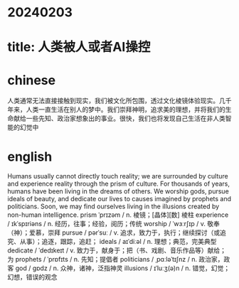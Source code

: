 # 20240203
# title: 人类被人或者AI操控

# chinese
人类通常无法直接接触到现实，我们被文化所包围，透过文化棱镜体验现实。几千年来，人类一直生活在别人的梦中。我们崇拜神明，追求美的理想，并将我们的生命献给一些先知、政治家想象出的事业。很快，我们也将发现自己生活在非人类智能的幻觉中

# english
Humans usually cannot directly touch reality; we are surrounded by culture and experience reality through the prism of culture. For thousands of years, humans have been living in the dreams of others. We worship gods, pursue ideals of beauty, and dedicate our lives to causes imagined by prophets and politicians. Soon, we may find ourselves living in the illusions created by non-human intelligence.
prism  ˈprɪzəm / n.  棱镜；[晶体][数] 棱柱
experience / ɪkˈspɪriəns / n.  经历，往事；经验，阅历；传统
worship / ˈwɜːrʃɪp / v.  敬奉（神）；爱慕，崇拜
pursue / pərˈsuː / v.  追求，致力于，执行；继续探讨（或追究、从事）；追逐，跟踪，追赶； 
ideals / aɪˈdiːəl / n.  理想；典范，完美典型
dedicate / ˈdedɪkeɪt / v.  致力于，献身于；把（书、戏剧、音乐作品等）献给；为
prophets / ˈprɒfɪts / n.  先知；提倡者
politicians / ˌpɑːləˈtɪʃnz / n.  政治家，政客
god / ɡɒdz / n.  众神，诸神，泛指神灵
illusions / ɪˈluːʒ(ə)n / n.  错觉，幻觉；幻想，错误的观念 
